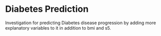 # Diabetes Prediction

Investigation for predicting Diabetes disease progression by adding more explanatory variables to it in addition to bmi and s5.


